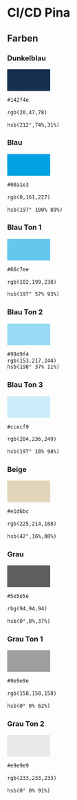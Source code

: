 # CI/CD Pina

## Farben

### Dunkelblau

<div style="background-color:#142f4e;width:100px;height:50px;margin-bottom:1em"></div>


```txt
#142f4e
```
```txt
rgb(20,47,78)
```
```txt
hsb(212°,74%,31%)
```

### Blau
<div style="background-color:#00a1e3;width:100px;height:50px;"></div>

```txt
#00a1e3
```
```txt
rgb(0,161,227)
```
```txt
hsb(197° 100% 89%)
```

### Blau Ton 1
<div style="background-color:#66c7ee;width:100px;height:50px;"></div>

```txt
#66c7ee
```
```txt
rgb(102,199,238)
```
```txt
hsb(197° 57% 93%)
```

### Blau Ton 2

<div style="background-color:#99d9f4;width:100px;height:50px;"></div>

```txt
#99d9f4
rgb(153,217,244)
hsb(198° 37% 11%)
```

### Blau Ton 3

<div style="background-color:#ccecf9;width:100px;height:50px;"></div>

```txt
#ccecf9
```
```txt
rgb(204,236,249)
```
```txt
hsb(197° 18% 98%)
```

### Beige

<div style="background-color:#e1d6bc;width:100px;height:50px;"></div>

```txt
#e1d6bc
```
```txt
rgb(225,214,188)
```
```txt
hsb(42°,16%,88%)
```

### Grau

<div style="background-color:#5e5e5e;width:100px;height:50px;"></div>

```txt
#5e5e5e
```
```txt
rbg(94,94,94)
```
```txt
hsb(0°,0%,37%)
```

### Grau Ton 1

<div style="background-color:#9e9e9e;width:100px;height:50px;"></div>

```txt
#9e9e9e
```
```txt
rgb(158,158,158)
```
```txt
hsb(0° 0% 62%)
```

### Grau Ton 2
<div style="background-color:#e9e9e9;width:100px;height:50px;"></div>

```txt
#e9e9e9
```
```txt
rgb(233,233,233)
```
```txt
hsb(0° 0% 91%)
```
